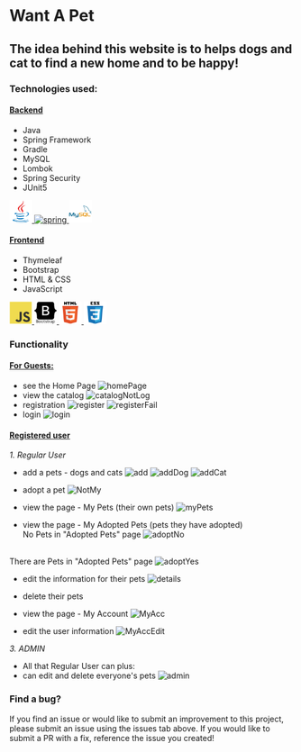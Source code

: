 # Want A Pet

## The idea behind this website is to helps dogs and cat to find a new home and to be happy!

### Technologies used:

#### <u> Backend</u>

* Java
* Spring Framework
* Gradle
* MySQL
* Lombok
* Spring Security
* JUnit5

<p> 
    <a href="https://www.java.com" target="_blank" rel="noreferrer"> 
        <img src="https://raw.githubusercontent.com/devicons/devicon/master/icons/java/java-original.svg" alt="java" width="40" height="40"/> 
    </a>
    <a href="https://spring.io/" target="_blank" rel="noreferrer">
        <img src="https://www.vectorlogo.zone/logos/springio/springio-icon.svg" alt="spring" width="40" height="40"/> 
    </a>
    <a href="https://www.mysql.com/" target="_blank" rel="noreferrer"> 
        <img src="https://raw.githubusercontent.com/devicons/devicon/master/icons/mysql/mysql-original-wordmark.svg" alt="mysql" width="40" height="40"/> 
    </a>
</p>

#### <u> Frontend</u>

* Thymeleaf
* Bootstrap
* HTML & CSS
* JavaScript

<p>
    <a href="https://developer.mozilla.org/en-US/docs/Web/JavaScript" target="_blank" rel="noreferrer"> 
        <img src="https://raw.githubusercontent.com/devicons/devicon/master/icons/javascript/javascript-original.svg" alt="javascript" width="40" height="40"/> 
    </a> 
    <a href="https://getbootstrap.com" target="_blank" rel="noreferrer"> 
        <img src="https://raw.githubusercontent.com/devicons/devicon/master/icons/bootstrap/bootstrap-plain-wordmark.svg" alt="bootstrap" width="40" height="40"/> 
    </a>   
    <a href="https://www.w3.org/html/" target="_blank" rel="noreferrer">
        <img src="https://raw.githubusercontent.com/devicons/devicon/master/icons/html5/html5-original-wordmark.svg" alt="html5" width="40" height="40"/> 
    </a>
    <a href="https://www.w3schools.com/css/" target="_blank" rel="noreferrer"> 
        <img src="https://raw.githubusercontent.com/devicons/devicon/master/icons/css3/css3-original-wordmark.svg" alt="css3" width="40" height="40"/> 
    </a>
</p>

### Functionality

#### <u> For Guests:</u>

* see the Home Page
![homePage](https://github.com/santush87/want-a-pet/assets/73018624/edd2034b-a1aa-4ad2-98a5-78da2dbbb513)
* view the catalog
![catalogNotLog](https://github.com/santush87/want-a-pet/assets/73018624/3c7e7a09-1db2-43c8-b388-239a17a44c4f)
* registration
![register](https://github.com/santush87/want-a-pet/assets/73018624/ae35b3a7-51c3-4e94-92f5-fbedd2275c8b)
![registerFail](https://github.com/santush87/want-a-pet/assets/73018624/195fc4ff-8750-4bb6-a9bd-c269bffad4cf)
* login
![login](https://github.com/santush87/want-a-pet/assets/73018624/261a8d1b-030b-424a-bc74-4d5fb0860aba)

#### <u> Registered user</u>

<i> 1. Regular User </i>

* add a pets - dogs and cats
![add](https://github.com/santush87/want-a-pet/assets/73018624/bed43c3a-559d-45f7-b447-c5107970e426)
![addDog](https://github.com/santush87/want-a-pet/assets/73018624/d8572a7c-7fc1-4f7a-81ed-51c50eac64d1)
![addCat](https://github.com/santush87/want-a-pet/assets/73018624/c3b4965e-08f4-46b2-9e04-c9c933b943a5)

* adopt a pet
![NotMy](https://github.com/santush87/want-a-pet/assets/73018624/cd0eb630-af2d-461f-b875-93caa8f27beb)

* view the page - My Pets (their own pets)
![myPets](https://github.com/santush87/want-a-pet/assets/73018624/d551d007-a4b1-4be7-83c0-b725bd70711a)

* view the page - My Adopted Pets (pets they have adopted)
<br> No Pets in "Adopted Pets" page
![adoptNo](https://github.com/santush87/want-a-pet/assets/73018624/a5418853-a945-405f-86aa-9ed3b6c9f01f)

<br> There are Pets in "Adopted Pets" page
![adoptYes](https://github.com/santush87/want-a-pet/assets/73018624/c395f59c-273e-4c13-9b82-3575799636a8)

* edit the information for their pets
![details](https://github.com/santush87/want-a-pet/assets/73018624/8e0dec83-54a0-4e71-b39e-08438c2f5558)
* delete their pets
* view the page - My Account
![MyAcc](https://github.com/santush87/want-a-pet/assets/73018624/8cc5b077-7497-4d5b-9145-c5ced43af113)

* edit the user information
![MyAccEdit](https://github.com/santush87/want-a-pet/assets/73018624/29f2651e-7a97-4e0d-960e-781725d788aa)


<i> 3. ADMIN </i>

* All that Regular User can plus:
* can edit and delete everyone's pets
![admin](https://github.com/santush87/want-a-pet/assets/73018624/7ae1c75b-e6f2-4e72-9d23-2d0ca1e1e7aa)

### Find a bug?

If you find an issue or would like to submit an improvement to this project, please submit an issue using the issues tab
above. If you would like to submit a PR with a fix, reference the issue you created!
